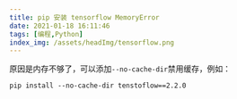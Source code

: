 ```yaml
---
title: pip 安装 tensorflow MemoryError
date: 2021-01-18 16:11:46
tags: [编程,Python]
index_img: /assets/headImg/tensorflow.png
---
```


原因是内存不够了，可以添加`--no-cache-dir`禁用缓存，例如：

```
pip install --no-cache-dir tenstoflow==2.2.0
```

